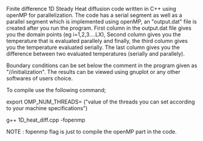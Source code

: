 Finite difference 1D Steady Heat diffusion code written in C++ using openMP for parallelization.
The code has a serial segment as well as a parallel segment which is implemented using openMP, an "output.dat" file is created after you run the program. 
First column in the output.dat file gives you the domain points (eg i=1,2,3....LX), Second column gives you the temperature that is evaluated parallely and finally, the third column gives you the temperature evaluated serially. The last column gives you the difference between two evaluated temperatures (serially and parallely).

Boundary conditions can be set below the comment in the program given as "//initialization".
The results can be viewed using gnuplot or any other softwares of users choice.


To compile use the following command;

export OMP_NUM_THREADS= ("value of the threads you can set according to your machine specifications")

g++ 1D_heat_diff.cpp -fopenmp

NOTE : fopenmp flag is just to compile the openMP part in the code.


